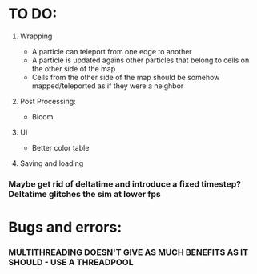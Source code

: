 # TO DO:
1. Wrapping
    - A particle can teleport from one edge to another
    - A particle is updated agains other particles that belong to cells on the other side of the map
    - Cells from the other side of the map should be somehow mapped/teleported as if they were a neighbor

2. Post Processing:
    - Bloom

3. UI
    - Better color table

4. Saving and loading

### Maybe get rid of deltatime and introduce a fixed timestep? Deltatime glitches the sim at lower fps

# Bugs and errors:
### MULTITHREADING DOESN'T GIVE AS MUCH BENEFITS AS IT SHOULD - USE A THREADPOOL